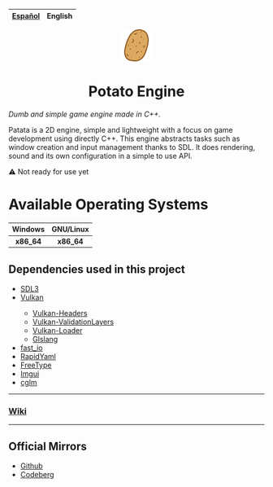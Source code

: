 | [Español](README.md) | English |
| :--: | :--: |

<p align = "center"><img draggable = false src = "data/assets/icon/patata_icon.svg?ref_type=heads&inline=false" width=64></p>

<h1 align = "center">Potato Engine</h1>

_Dumb and simple game engine made in C++._

<p>Patata is a 2D engine, simple and lightweight with a focus on game development using directly C++. This engine abstracts tasks such as window creation and input management thanks to SDL. It does rendering, sound and its own configuration in a simple to use API.</p>

⚠️ Not ready for use yet

# Available Operating Systems

| Windows | GNU/Linux |
| :-----: | :-----: |
|<b>x86_64</b> | <b>x86_64</b> |

## Dependencies used in this project
<ul>
	<li><a href = "http://www.libsdl.org/">SDL3</a></li>
	<li><a href = "https://www.vulkan.org/">Vulkan</a></li>
	<ul>
		<li><a href = "https://github.com/KhronosGroup/Vulkan-Headers.git">Vulkan-Headers</a></li>
		<li><a href = "https://github.com/KhronosGroup/Vulkan-ValidationLayers.git">Vulkan-ValidationLayers</a></li>
		<li><a href = "https://github.com/KhronosGroup/Vulkan-Loader.git">Vulkan-Loader</a></li>
		<li><a href = "https://github.com/KhronosGroup/glslang.git">Glslang</a></li>
	</ul>
	<li><a href = "https://github.com/cppfastio/fast_io.git">fast_io</a></li>
	<li><a href = "https://github.com/biojppm/rapidyaml.git">RapidYaml</a></li>
	<li><a href = "https://gitlab.freedesktop.org/freetype/freetype.git">FreeType</a></li>
  <li><a href = "https://github.com/ocornut/imgui.git">Imgui</a></li>
  <li><a href = "https://github.com/recp/cglm.git">cglm</a></li>
</ul>

<hr>


### [Wiki](#)

<hr>

## Official Mirrors
- [Github](https://github.com/Sendan4/Patata-Engine.git)
- [Codeberg](https://codeberg.org/Sendan/patata-engine.git)
